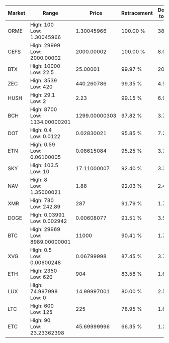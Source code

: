 | Market | Range | Price| Retracement | Doubles to 50% |
| --- | --- | --- | --- | --- |
| ORME | High: 100<br />Low: 1.30045966 | 1.30045966 | 100.00 % | 38.95 |
| CEFS | High: 29999<br />Low: 2000.00002 | 2000.00002 | 100.00 % | 8.00 |
| BTX | High: 10000<br />Low: 22.5 | 25.00001 | 99.97 % | 200.45 |
| ZEC | High: 3539<br />Low: 420 | 440.260786 | 99.35 % | 4.50 |
| HUSH | High: 29.1<br />Low: 2 | 2.23 | 99.15 % | 6.97 |
| BCH | High: 8700<br />Low: 1134.00000201 | 1299.00000303 | 97.82 % | 3.79 |
| DOT | High: 0.4<br />Low: 0.0122 | 0.02830021 | 95.85 % | 7.28 |
| ETN | High: 0.59<br />Low: 0.06100005 | 0.08615084 | 95.25 % | 3.78 |
| SKY | High: 103.5<br />Low: 10 | 17.11000007 | 92.40 % | 3.32 |
| NAV | High: 8<br />Low: 1.35000021 | 1.88 | 92.03 % | 2.49 |
| XMR | High: 780<br />Low: 242.89 | 287 | 91.79 % | 1.78 |
| DOGE | High: 0.03991<br />Low: 0.002942 | 0.00608077 | 91.51 % | 3.52 |
| BTC | High: 29969<br />Low: 8989.00000001 | 11000 | 90.41 % | 1.77 |
| XVG | High: 0.5<br />Low: 0.00600248 | 0.06799998 | 87.45 % | 3.72 |
| ETH | High: 2350<br />Low: 620 | 904 | 83.58 % | 1.64 |
| LUX | High: 74.997998<br />Low: 0 | 14.99997001 | 80.00 % | 2.50 |
| LTC | High: 600<br />Low: 125 | 225 | 78.95 % | 1.61 |
| ETC | High: 90<br />Low: 23.23362398 | 45.69999996 | 66.35 % | 1.24 |
